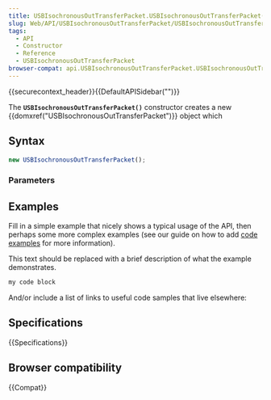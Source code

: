 ```yaml
---
title: USBIsochronousOutTransferPacket.USBIsochronousOutTransferPacket()
slug: Web/API/USBIsochronousOutTransferPacket/USBIsochronousOutTransferPacket
tags:
  - API
  - Constructor
  - Reference
  - USBIsochronousOutTransferPacket
browser-compat: api.USBIsochronousOutTransferPacket.USBIsochronousOutTransferPacket
---
```

{{securecontext_header}}{{DefaultAPISidebar("")}}

The **`USBIsochronousOutTransferPacket()`** constructor creates a new {{domxref("USBIsochronousOutTransferPacket")}} object which 

## Syntax

```js
new USBIsochronousOutTransferPacket();
```

### Parameters



## Examples

Fill in a simple example that nicely shows a typical usage of the API, then perhaps some more complex examples (see our guide on how to add [code examples](/en-US/docs/MDN/Contribute/Structures/Code_examples) for more information).

This text should be replaced with a brief description of what the example demonstrates.

```js
my code block
```

And/or include a list of links to useful code samples that live elsewhere:

## Specifications

{{Specifications}}

## Browser compatibility

{{Compat}}

